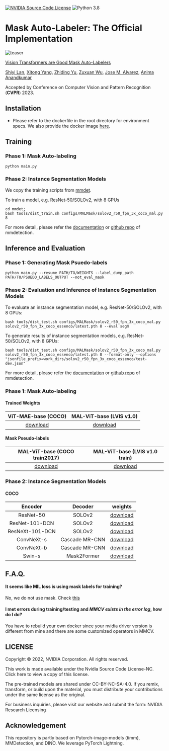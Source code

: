 [![NVIDIA Source Code License](https://img.shields.io/badge/license-NSCL-blue.svg)](LICENSE)
![Python 3.8](https://img.shields.io/badge/python-3.8-green.svg)

# Mask Auto-Labeler: The Official Implementation

![teaser](https://user-images.githubusercontent.com/6581457/208230608-3f346724-9cc7-47d9-acf9-ef0582aa897c.gif)



[Vision Transformers are Good Mask Auto-Labelers](https://arxiv.org/abs/2301.03992)

[Shiyi Lan](https://voidrank.github.io/), [Xitong Yang](https://scholar.google.com/citations?user=k0qC-7AAAAAJ&hl=en), [Zhiding Yu](https://chrisding.github.io/), [Zuxuan Wu](https://zxwu.azurewebsites.net/), [Jose M. Alvarez](https://alvarezlopezjosem.github.io/), [Anima Anandkumar](http://tensorlab.cms.caltech.edu/users/anima/)

Accepted by Conference on Computer Vision and Pattern Recognition (**CVPR**) 2023.

## Installation

* Please refer to the dockerfile in the root directory for environment specs. We also provide the docker image [here](https://hub.docker.com/repository/docker/voidrank/mal).

## Training

### Phase 1: Mask Auto-labeling
```
python main.py
```

### Phase 2: Instance Segmentation Models
We copy the training scripts from [mmdet](https://github.com/open-mmlab/mmdetection/tree/5fb38fa4fc4a822ba6ced3b8c2e3dcefa6efacec).

To train a model, e.g. ResNet-50/SOLOv2, with 8 GPUs
```
cd mmdet;
bash tools/dist_train.sh configs/MALMask/solov2_r50_fpn_3x_coco_mal.py 8
```

For more detail, please refer the [documentation](https://mmdetection.readthedocs.io/en/latest/) or [github repo](https://github.com/open-mmlab/mmdetection/tree/5fb38fa4fc4a822ba6ced3b8c2e3dcefa6efacec) of mmdetection.

## Inference and Evaluation

### Phase 1: Generating Mask Psuedo-labels

```
python main.py --resume PATH/TO/WEIGHTS --label_dump_path PATH/TO/PSUEDO_LABELS_OUTPUT --not_eval_mask
```

### Phase 2: Evaluation and Inference of Instance Segmentation Models

To evaluate an instance segmentation model, e.g. ResNet-50/SOLOv2, with 8 GPUs:
```
bash tools/dist_test.sh configs/MALMask/solov2_r50_fpn_3x_coco_mal.py solov2_r50_fpn_3x_coco_essenco/latest.pth 8 --eval segm
```

To generate results of instance segmentation models, e.g. ResNet-50/SOLOv2, with 8 GPUs:
```
bash tools/dist_test.sh configs/MALMask/solov2_r50_fpn_3x_coco_mal.py solov2_r50_fpn_3x_coco_essenco/latest.pth 8 --format-only --options "jsonfile_prefix=work_dirs/solov2_r50_fpn_3x_coco_essenco/test-dev.json"
```

For more detail, please refer the [documentation](https://mmdetection.readthedocs.io/en/latest/) or [github repo](https://github.com/open-mmlab/mmdetection/tree/5fb38fa4fc4a822ba6ced3b8c2e3dcefa6efacec) of mmdetection.



### Phase 1: Mask Auto-labeling
#### Trained Weights

|  ViT-MAE-base (COCO)  |  MAL-ViT-base (LVIS v1.0)  |
|:---------------------:|:---------------------:|
|   [download](https://drive.google.com/file/d/1VEhlZV-McaizuPBQxNj6x-Ip0xemeGdB/view?usp=sharing)  |  [download](https://drive.google.com/file/d/1rScy9rg-2RFEQS_ggtZR1dY9Fy6kAm4K/view?usp=sharing) |

#### Mask Pseudo-labels

| MAL-ViT-base (COCO train2017) | MAL-ViT-base (LVIS v1.0 train) |
|:------------:|:-----------:|
|   [download](https://drive.google.com/file/d/1rF9GfHw9nYDZiVWqv9hSXIfh0PQSYmT-/view?usp=sharing) | [download](https://drive.google.com/file/d/18pr4zT23bJCMsNfDTgfxdZjq8QUBaqp2/view?usp=share_link) |

### Phase 2: Instance Segmentation Models

#### COCO

|   Encoder  |  Decoder  |    weights   |
|:----------:|:--------:|:------------:|
| ResNet-50  |  SOLOv2  | [download](https://drive.google.com/file/d/1dWptOj0se_P4o1V3ve8Bc8VabQTJLJlQ/view?usp=share_link) |
| ResNet-101-DCN |  SOLOv2   | [download](https://drive.google.com/file/d/12mTkFvMVQmt4C-tX1XZNzRtO_iRp_YhB/view?usp=share_link) |
| ResNeXt-101-DCN | SOLOv2 | [download](https://drive.google.com/file/d/1uy-ZL1s28B1v-H2q7_apGAXPHeOWcZ4Q/view?usp=share_link) |
| ConvNeXt-s | Cascade MR-CNN  | [download](https://drive.google.com/file/d/1U0ImyYX_mrKHEllrV8xakyAp7evNd4nt/view?usp=share_link) |
| ConvNeXt-b | Cascade MR-CNN  | [download](https://drive.google.com/file/d/14JBCJV3VFB4WeFCh_tZk_GXMEwkUoKRU/view?usp=sharing) |
| Swin-s     | Mask2Former    | [download](https://drive.google.com/file/d/1Yfuw7i1amO_KQb51g40HsAgFxtyUawcf/view?usp=share_link) |

## F.A.Q.

#### It seems like MIL loss is using mask labels for training?

No, we do not use mask. Check [this](https://github.com/NVlabs/mask-auto-labeler/issues/2)
   
#### I met errors during training/testing and *MMCV exists in the error log*, how do I do?

You have to rebuild your own docker since your nvidia driver version is different from mine and there are some customized operators in MMCV.

## LICENSE

Copyright © 2022, NVIDIA Corporation. All rights reserved.

This work is made available under the Nvidia Source Code License-NC. Click here to view a copy of this license.

The pre-trained models are shared under CC-BY-NC-SA-4.0. If you remix, transform, or build upon the material, you must distribute your contributions under the same license as the original.

For business inquiries, please visit our website and submit the form: NVIDIA Research Licensing

## Acknowledgement

This repository is partly based on Pytorch-image-models (timm), MMDetection, and DINO. We leverage PyTorch Lightning.



